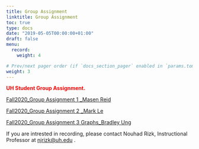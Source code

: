 ```yaml
---
title: Group Assignment
linktitle: Group Assignment
toc: true
type: docs
date: "2019-05-05T00:00:00+01:00"
draft: false
menu:
  record:
    weight: 4

# Prev/next pager order (if `docs_section_pager` enabled in `params.toml`)
weight: 3
---
```

<span style="color:red">**UH Student Group Assignment.**</span>


[Fall2020_Group Assignment 1 _Masen Reid](https://youtu.be/1N_k5P3449w)

[Fall2020_Group Assignment 2 _Mark Le](https://youtu.be/C8R_5WRpMKY)

[Fall2020_Group Assignment 3 Graphs_Bradley Ung](https://youtu.be/hB4yWKs5QM0)




If you are intrested in recording, please contact Nouhad Rizk, Instructional Professor  at <span style="color:blue">njrizk@uh.edu</span> .
